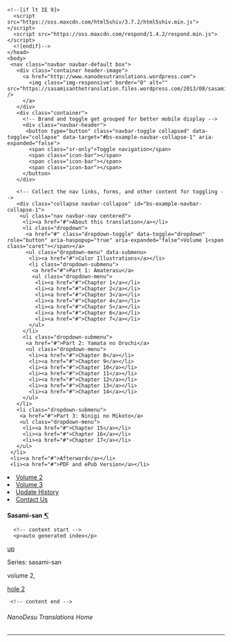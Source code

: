 <!DOCTYPE html>
<html lang="en">
<head>
  <meta charset="utf-8">
  <meta http-equiv="X-UA-Compatible" content="IE=edge">
  <meta name="viewport" content="width=device-width, initial-scale=1">
  <!-- The above 3 meta tags *must* come first in the head; any other head content must come *after* these tags -->
  <title>Nanodesu</title>

  <!-- Bootstrap -->
  <link href="../../static/bootstrap.min.css" rel="stylesheet">
  <link href="../../static/bootstrap-submenu-2.0.1-dist/css/bootstrap-submenu.min.css" rel="stylesheet">
  <link href="../../static/site.css" rel="stylesheet">

  <!-- HTML5 shim and Respond.js for IE8 support of HTML5 elements and media queries -->
  <!-- WARNING: Respond.js doesn't work if you view the page via file:// -->
    <!--[if lt IE 9]>
      <script src="https://oss.maxcdn.com/html5shiv/3.7.2/html5shiv.min.js"></script>
      <script src="https://oss.maxcdn.com/respond/1.4.2/respond.min.js"></script>
      <![endif]-->
    </head>
    <body>
     <nav class="navbar navbar-default box">
       <div class="container header-image">
         <a href="http://www.nanodesutranslations.wordpress.com">
           <img class="img-responsive" border="0" alt="" src="https://sasamisanthetranslation.files.wordpress.com/2013/08/sasami4.png" />
         </a>
       </div>
       <div class="container">
         <!-- Brand and toggle get grouped for better mobile display -->
         <div class="navbar-header">
          <button type="button" class="navbar-toggle collapsed" data-toggle="collapse" data-target="#bs-example-navbar-collapse-1" aria-expanded="false">
           <span class="sr-only">Toggle navigation</span>
           <span class="icon-bar"></span>
           <span class="icon-bar"></span>
           <span class="icon-bar"></span>
         </button>
       </div>

       <!-- Collect the nav links, forms, and other content for toggling -->
       <div class="collapse navbar-collapse" id="bs-example-navbar-collapse-1">
        <ul class="nav navbar-nav centered">
         <li><a href="#">About this translation</a></li>
         <li class="dropdown">
          <a href="#" class="dropdown-toggle" data-toggle="dropdown" role="button" aria-haspopup="true" aria-expanded="false">Volume 1<span class="caret"></span></a>
          <ul class="dropdown-menu" data-submenu>
           <li><a href="#">Color Illustrations</a></li>
           <li class="dropdown-submenu">
            <a href="#">Part 1: Amaterasu</a>
            <ul class="dropdown-menu">
             <li><a href="#">Chapter 1</a></li>
             <li><a href="#">Chapter 2</a></li>
             <li><a href="#">Chapter 3</a></li>
             <li><a href="#">Chapter 4</a></li>
             <li><a href="#">Chapter 5</a></li>
             <li><a href="#">Chapter 6</a></li>
             <li><a href="#">Chapter 7</a></li>
           </ul>
         </li>
         <li class="dropdown-submenu">
          <a href="#">Part 2: Yamata no Orochi</a>
          <ul class="dropdown-menu">
           <li><a href="#">Chapter 8</a></li>
           <li><a href="#">Chapter 9</a></li>
           <li><a href="#">Chapter 10</a></li>
           <li><a href="#">Chapter 11</a></li>
           <li><a href="#">Chapter 12</a></li>
           <li><a href="#">Chapter 13</a></li>
           <li><a href="#">Chapter 14</a></li>
         </ul>
       </li>
       <li class="dropdown-submenu">
        <a href="#">Part 3: Ninigi no Mikoto</a>
        <ul class="dropdown-menu">
         <li><a href="#">Chapter 15</a></li>
         <li><a href="#">Chapter 16</a></li>
         <li><a href="#">Chapter 17</a></li>
       </ul>
     </li>
     <li><a href="#">Afterword</a></li>
     <li><a href="#">PDF and ePub Version</a></li>
   </ul>
 </li>
 <li class="dropdown">
  <a href="#" class="dropdown-toggle" data-toggle="dropdown" role="button" aria-haspopup="true" aria-expanded="false">Volume 2<span class="caret"></span></a>
</li>
<li class="dropdown">
  <a href="#" class="dropdown-toggle" data-toggle="dropdown" role="button" aria-haspopup="true" aria-expanded="false">Volume 3<span class="caret"></span></a>
</li>
<li><a href="#">Update History</a></li>
<li><a href="#">Contact Us</a></li>
</ul>
</div><!-- /.navbar-collapse -->
</div><!-- /.container-fluid -->
</nav>

<div class="container content-container">
  <div class="row">
   <div class="col-md-9 col-xs-12 colpad-right">
    <div class="panel panel-default box">
     <div class="panel-heading">
      <h4>Sasami-san <a href="../../sasami-san">↸</a></h4>
    </div>
    <div class="panel-body">

      <!-- content start -->
      <p>auto generated index</p>
<p><a href="../../sasami-san">up</a></p>
<p>Series: sasami-san</p>
<p>volume 2, </p>
<p><a href="2">hole 2</a></p>

     <!-- content end -->
   </div>
 </div>
</div>
<div class="col-md-3 hidden-xs hidden-sm colpad-left">
  <div class="panel panel-default box">
   <div class="panel-body">
    <h6>NanoDesu Translations Home</h6>
    <hr>
    <p>
     <a href="http://www.nanodesutranslations.wordpress.com"><img class="img-responsive" border="0" alt="" src="http://nanodesutranslations.files.wordpress.com/2014/05/h6wvikg.png" /></a>
   </p>
 </div>
</div>
</div>
</div>

<!-- jQuery (necessary for Bootstrap's JavaScript plugins) -->
<script src="https://ajax.googleapis.com/ajax/libs/jquery/1.11.3/jquery.min.js"></script>
<!-- Include all compiled plugins (below), or include individual files as needed -->
<script src="https://maxcdn.bootstrapcdn.com/bootstrap/3.3.6/js/bootstrap.min.js" integrity="sha384-0mSbJDEHialfmuBBQP6A4Qrprq5OVfW37PRR3j5ELqxss1yVqOtnepnHVP9aJ7xS" crossorigin="anonymous"></script>
<script type="text/javaScript" src="../../static/bootstrap-submenu-2.0.1-dist/js/bootstrap-submenu.min.js"></script>
<script type="text/javascript">
 $('[data-submenu]').submenupicker();
</script>
</body>
</html>
